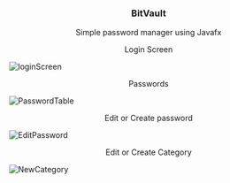 <h3 style="text-align: center;">
    BitVault
</h3>

<p style="text-align: center;">
    Simple password manager using Javafx
</p>



<p style="text-align: center;">
    Login Screen
</p>

![loginScreen](https://github.com/DustWing/BitVault-app/assets/24978428/81b810e3-116b-424e-8e4c-703e13f8aa60)


<p style="text-align: center;">
    Passwords
</p>

![PasswordTable](https://github.com/DustWing/BitVault-app/assets/24978428/8750e890-7100-49de-a5c9-d729fb5b0d03)

<p style="text-align: center;">
    Edit or Create password
</p>

![EditPassword](https://github.com/DustWing/BitVault-app/assets/24978428/52087318-3a99-4f2d-8899-d286908f4750)

<p style="text-align: center;">
    Edit or Create Category
</p>

![NewCategory](https://github.com/DustWing/BitVault-app/assets/24978428/cc1169f1-95a0-4c50-9605-25c1a0ff9796)
